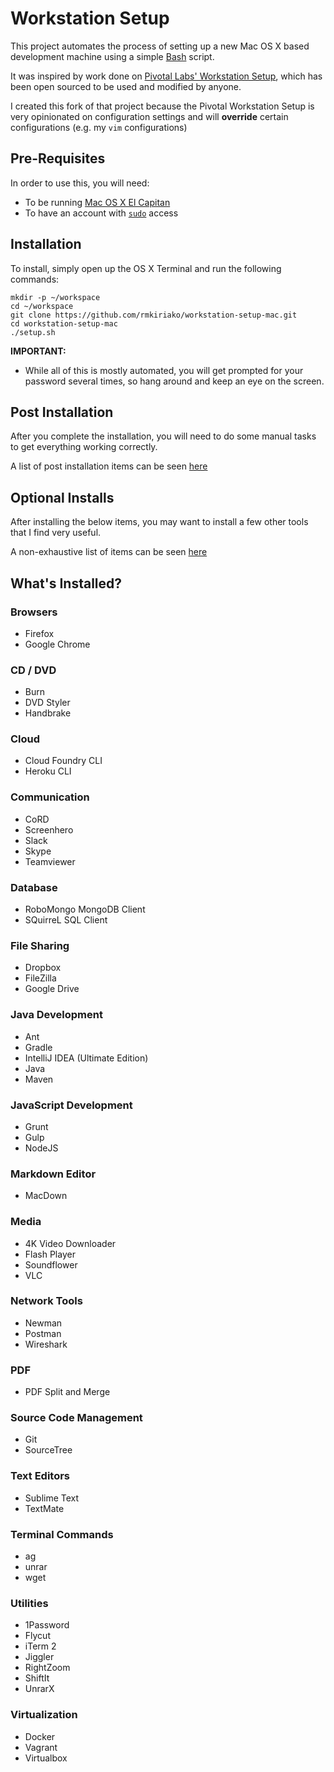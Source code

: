 # Workstation Setup

This project automates the process of setting up a new Mac OS X based development machine using a simple [Bash](https://www.gnu.org/software/bash/) script.

It was inspired by work done on [Pivotal Labs' Workstation Setup](https://github.com/pivotal/workstation-setup), which has been open sourced to be used and modified by anyone.

I created this fork of that project because the Pivotal Workstation Setup is very opinionated on configuration settings and will **override** certain configurations (e.g. my `vim` configurations)


## Pre-Requisites

In order to use this, you will need:
 
* To be running [Mac OS X El Capitan](https://itunes.apple.com/us/app/os-x-el-capitan/id1018109117)
* To have an account with [`sudo`](https://en.wikipedia.org/wiki/Sudo) access


## Installation

To install, simply open up the OS X Terminal and run the following commands:
 
```
mkdir -p ~/workspace
cd ~/workspace
git clone https://github.com/rmkiriako/workstation-setup-mac.git
cd workstation-setup-mac
./setup.sh
```

**IMPORTANT:**

* While all of this is mostly automated, you will get prompted for your password several times, so hang around and keep an eye on the screen.


## Post Installation

After you complete the installation, you will need to do some manual tasks to get everything working correctly.

A list of post installation items can be seen [here](./POST_INSTALLATION.md)


## Optional Installs

After installing the below items, you may want to install a few other tools that I find very useful.

A non-exhaustive list of items can be seen [here](./OPTIONAL_INSTALLS.md)


## What's Installed?

### Browsers

* Firefox
* Google Chrome

### CD / DVD

* Burn
* DVD Styler
* Handbrake

### Cloud

* Cloud Foundry CLI
* Heroku CLI

### Communication

* CoRD
* Screenhero
* Slack
* Skype
* Teamviewer

### Database

* RoboMongo MongoDB Client	
* SQuirreL SQL Client

### File Sharing

* Dropbox
* FileZilla
* Google Drive

### Java Development

* Ant
* Gradle
* IntelliJ IDEA (Ultimate  Edition)
* Java
* Maven

### JavaScript Development

* Grunt
* Gulp
* NodeJS

### Markdown Editor

* MacDown

### Media

* 4K Video Downloader
* Flash Player
* Soundflower
* VLC

### Network Tools

* Newman
* Postman
* Wireshark

### PDF

* PDF Split and Merge

### Source Code Management

* Git
* SourceTree

### Text Editors

* Sublime Text
* TextMate

### Terminal Commands 

* ag
* unrar
* wget

### Utilities

* 1Password
* Flycut
* iTerm 2
* Jiggler
* RightZoom	
* ShiftIt
* UnrarX

### Virtualization

* Docker
* Vagrant
* Virtualbox

